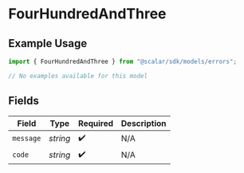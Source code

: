 # FourHundredAndThree

## Example Usage

```typescript
import { FourHundredAndThree } from "@scalar/sdk/models/errors";

// No examples available for this model
```

## Fields

| Field              | Type               | Required           | Description        |
| ------------------ | ------------------ | ------------------ | ------------------ |
| `message`          | *string*           | :heavy_check_mark: | N/A                |
| `code`             | *string*           | :heavy_check_mark: | N/A                |